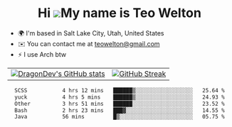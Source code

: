 <div align="center">
  
# Hi ![](https://user-images.githubusercontent.com/18350557/176309783-0785949b-9127-417c-8b55-ab5a4333674e.gif)My name is Teo Welton
</div>

*   🌍  I'm based in Salt Lake City, Utah, United States
*   ✉️  You can contact me at [teowelton@gmail.com](mailto:teowelton@gmail.com)
*   ⚡  I use Arch btw

<div align="center">

|||
|:-------------------------:|:-------------------------:|
| [![DragonDev's GitHub stats](https://github-readme-stats.vercel.app/api?username=DragonDev07&bg_color=1e1e2e&text_color=cdd6f4&icon_color=cba6f7&title_color=94e2d5)](https://github.com/DragonDev07) | [![GitHub Streak](https://streak-stats.demolab.com?user=DragonDev07&theme=catppuccin-mocha)](https://git.io/streak-stats) |

<!--START_SECTION:waka-->

```txt
SCSS           4 hrs 12 mins   ██████▒░░░░░░░░░░░░░░░░░░   25.64 %
yuck           4 hrs 5 mins    ██████▒░░░░░░░░░░░░░░░░░░   24.93 %
Other          3 hrs 51 mins   ██████░░░░░░░░░░░░░░░░░░░   23.52 %
Bash           2 hrs 23 mins   ███▓░░░░░░░░░░░░░░░░░░░░░   14.55 %
Java           56 mins         █▒░░░░░░░░░░░░░░░░░░░░░░░   05.75 %
```

<!--END_SECTION:waka-->

</div>
